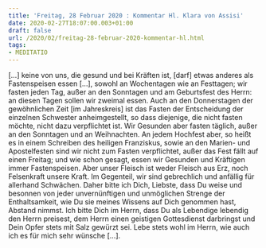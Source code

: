 ```yaml
---
title: 'Freitag, 28 Februar 2020 : Kommentar Hl. Klara von Assisi'
date: 2020-02-27T18:07:00.003+01:00
draft: false
url: /2020/02/freitag-28-februar-2020-kommentar-hl.html
tags: 
- MEDITATIO
---
```


\[…\] keine von uns, die gesund und bei Kräften ist, \[darf\] etwas anderes als Fastenspeisen essen \[…\], sowohl an Wochentagen wie an Festtagen; wir fasten jeden Tag, außer an den Sonntagen und am Geburtsfest des Herrn: an diesen Tagen sollen wir zweimal essen. Auch an den Donnerstagen der gewöhnlichen Zeit \[im Jahreskreis\] ist das Fasten der Entscheidung der einzelnen Schwester anheimgestellt, so dass diejenige, die nicht fasten möchte, nicht dazu verpflichtet ist. Wir Gesunden aber fasten täglich, außer an den Sonntagen und an Weihnachten. An jedem Hochfest aber, so heißt es in einem Schreiben des heiligen Franziskus, sowie an den Marien- und Apostelfesten sind wir nicht zum Fasten verpflichtet, außer das Fest fällt auf einen Freitag; und wie schon gesagt, essen wir Gesunden und Kräftigen immer Fastenspeisen. Aber unser Fleisch ist weder Fleisch aus Erz, noch Felsenkraft unsere Kraft. Im Gegenteil, wir sind gebrechlich und anfällig für allerhand Schwächen. Daher bitte ich Dich, Liebste, dass Du weise und besonnen von jeder unvernünftigen und unmöglichen Strenge der Enthaltsamkeit, wie Du sie meines Wissens auf Dich genommen hast, Abstand nimmst. Ich bitte Dich im Herrn, dass Du als Lebendige lebendig den Herrn preisest, dem Herrn einen geistigen Gottesdienst darbringst und Dein Opfer stets mit Salz gewürzt sei. Lebe stets wohl im Herrn, wie auch ich es für mich sehr wünsche \[…\].